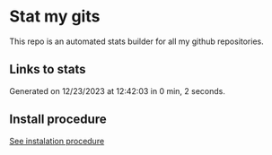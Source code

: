 # Stat my gits

This repo is an automated stats builder for all my github repositories.

## Links to stats


Generated on 12/23/2023 at 12:42:03 in 0 min, 2 seconds.

## Install procedure

[See instalation procedure](./src/install.md)
